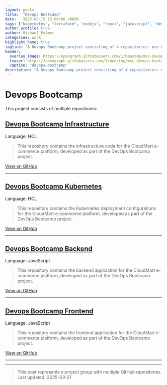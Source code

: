 ```yaml
---
layout: posts
title:  "Devops Bootcamp"
date:   2025-03-15 12:00:00 +0000
tags: ["kubernetes", "terraform", "nodejs", "react", "javascript", "devops"]
author_profile: true
author: Michael Palmer
categories: work
highlight_home: true
tagline: "A Devops Bootcamp project consisting of 4 repositories: msc-devops-bootcamp-infrastructure, msc-devops-bootcamp-kubernetes, msc-devops-bootcamp-backend and 1 more"
header:
  overlay_image: https://opengraph.githubassets.com/1/beastmp/msc-devops-bootcamp-infrastructure
  teaser: https://opengraph.githubassets.com/1/beastmp/msc-devops-bootcamp-infrastructure
  caption: "devops-bootcamp"
description: "A Devops Bootcamp project consisting of 4 repositories: msc-devops-bootcamp-infrastructure, msc-devops-bootcamp-kubernetes, msc-devops-bootcamp-backend and 1 more"
---
```


# Devops Bootcamp

This project consists of multiple repositories:

## [Devops Bootcamp Infrastructure](/work/2025/03/15/github-msc-devops-bootcamp-infrastructure)

Language: HCL

> This repository contains the infrastructure code for the CloudMart e-commerce platform, developed as part of the DevOps Bootcamp project.

[View on GitHub](https://github.com/beastmp/msc-devops-bootcamp-infrastructure)

---

## [Devops Bootcamp Kubernetes](/work/2025/03/15/github-msc-devops-bootcamp-kubernetes)

Language: HCL

> This repository contains the Kubernetes deployment configurations for the CloudMart e-commerce platform, developed as part of the DevOps Bootcamp project.

[View on GitHub](https://github.com/beastmp/msc-devops-bootcamp-kubernetes)

---

## [Devops Bootcamp Backend](/work/2025/03/15/github-msc-devops-bootcamp-backend)

Language: JavaScript

> This repository contains the backend application for the CloudMart e-commerce platform, developed as part of the DevOps Bootcamp project.

[View on GitHub](https://github.com/beastmp/msc-devops-bootcamp-backend)

---

## [Devops Bootcamp Frontend](/work/2025/03/15/github-msc-devops-bootcamp-frontend)

Language: JavaScript

> This repository contains the frontend application for the CloudMart e-commerce platform, developed as part of the DevOps Bootcamp project.

[View on GitHub](https://github.com/beastmp/msc-devops-bootcamp-frontend)

---



---


> This post represents a project group with multiple GitHub repositories.  
> Last updated: 2025-03-21

